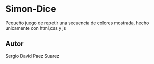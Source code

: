 # Simon-Dice
Pequeño juego de repetir una secuencia de colores mostrada, hecho unicamente con html,css y js

## Autor
Sergio David Paez Suarez
